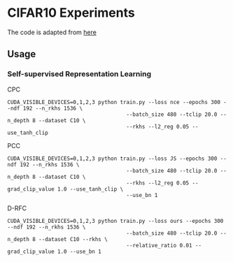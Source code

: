 # CIFAR10 Experiments

The code is adapted from [here](https://github.com/Philip-Bachman/amdim-public)
## Usage

### Self-supervised Representation Learning

CPC

```
CUDA_VISIBLE_DEVICES=0,1,2,3 python train.py --loss nce --epochs 300 --ndf 192 --n_rkhs 1536 \
                                      --batch_size 480 --tclip 20.0 --n_depth 8 --dataset C10 \
                                      --rkhs --l2_reg 0.05 --use_tanh_clip
```

PCC 

```
CUDA_VISIBLE_DEVICES=0,1,2,3 python train.py --loss JS --epochs 300 --ndf 192 --n_rkhs 1536 \
                                      --batch_size 480 --tclip 20.0 --n_depth 8 --dataset C10 \
                                      --rkhs --l2_reg 0.05 --grad_clip_value 1.0 --use_tanh_clip \
                                      --use_bn 1
```

D-RFC

```
CUDA_VISIBLE_DEVICES=0,1,2,3 python train.py --loss ours --epochs 300 --ndf 192 --n_rkhs 1536 \
                                      --batch_size 480 --tclip 20.0 --n_depth 8 --dataset C10 --rkhs \
                                      --relative_ratio 0.01 --grad_clip_value 1.0 --use_bn 1 
```


